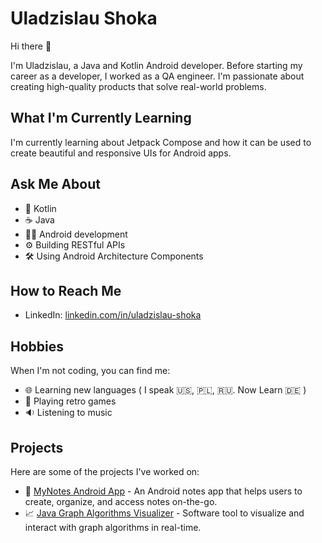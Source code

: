 # Uladzislau Shoka

Hi there 👋

I'm Uladzislau, a Java and Kotlin Android developer. Before starting my career as a developer, I worked as a QA engineer. I'm passionate about creating high-quality products that solve real-world problems.

## What I'm Currently Learning

I'm currently learning about Jetpack Compose and how it can be used to create beautiful and responsive UIs for Android apps.

## Ask Me About

- 📱 Kotlin
- ☕ Java
- 👨‍💻 Android development
- ⚙️ Building RESTful APIs
- 🛠️ Using Android Architecture Components

## How to Reach Me

- LinkedIn: [linkedin.com/in/uladzislau-shoka](https://www.linkedin.com/in/uladzislau-shoka/)

## Hobbies

When I'm not coding, you can find me:
- 🌐 Learning new languages ( I speak 🇺🇸, 🇵🇱, 🇷🇺. Now Learn 🇩🇪 )
- 👾 Playing retro games
- 🔉 Listening to music

## Projects

Here are some of the projects I've worked on:
- 📒 [MyNotes Android App](https://github.com/ShokaUladzislau/MyNotes) - An Android notes app that helps users to create, organize, and access notes on-the-go.
- 📈 [Java Graph Algorithms Visualizer](https://github.com/ShokaUladzislau/Graph-Algorithms-Visualizer) - Software tool to visualize and interact with graph algorithms in real-time.
